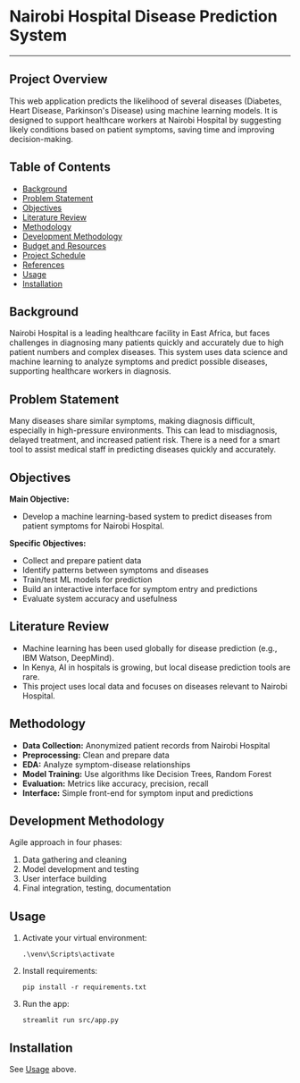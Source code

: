 # Nairobi Hospital Disease Prediction System

---

## Project Overview
This web application predicts the likelihood of several diseases (Diabetes, Heart Disease, Parkinson's Disease) using machine learning models. It is designed to support healthcare workers at Nairobi Hospital by suggesting likely conditions based on patient symptoms, saving time and improving decision-making.

## Table of Contents
- [Background](#background)
- [Problem Statement](#problem-statement)
- [Objectives](#objectives)
- [Literature Review](#literature-review)
- [Methodology](#methodology)
- [Development Methodology](#development-methodology)
- [Budget and Resources](#budget-and-resources)
- [Project Schedule](#project-schedule)
- [References](#references)
- [Usage](#usage)
- [Installation](#installation)

## Background
Nairobi Hospital is a leading healthcare facility in East Africa, but faces challenges in diagnosing many patients quickly and accurately due to high patient numbers and complex diseases. This system uses data science and machine learning to analyze symptoms and predict possible diseases, supporting healthcare workers in diagnosis.

## Problem Statement
Many diseases share similar symptoms, making diagnosis difficult, especially in high-pressure environments. This can lead to misdiagnosis, delayed treatment, and increased patient risk. There is a need for a smart tool to assist medical staff in predicting diseases quickly and accurately.

## Objectives
**Main Objective:**
- Develop a machine learning-based system to predict diseases from patient symptoms for Nairobi Hospital.

**Specific Objectives:**
- Collect and prepare patient data
- Identify patterns between symptoms and diseases
- Train/test ML models for prediction
- Build an interactive interface for symptom entry and predictions
- Evaluate system accuracy and usefulness

## Literature Review
- Machine learning has been used globally for disease prediction (e.g., IBM Watson, DeepMind).
- In Kenya, AI in hospitals is growing, but local disease prediction tools are rare.
- This project uses local data and focuses on diseases relevant to Nairobi Hospital.

## Methodology
- **Data Collection:** Anonymized patient records from Nairobi Hospital
- **Preprocessing:** Clean and prepare data
- **EDA:** Analyze symptom-disease relationships
- **Model Training:** Use algorithms like Decision Trees, Random Forest
- **Evaluation:** Metrics like accuracy, precision, recall
- **Interface:** Simple front-end for symptom input and predictions

## Development Methodology
Agile approach in four phases:
1. Data gathering and cleaning
2. Model development and testing
3. User interface building
4. Final integration, testing, documentation



## Usage
1. Activate your virtual environment:
   ```
   .\venv\Scripts\activate
   ```
2. Install requirements:
   ```
   pip install -r requirements.txt
   ```
3. Run the app:
   ```
   streamlit run src/app.py
   ```

## Installation
See [Usage](#usage) above.


